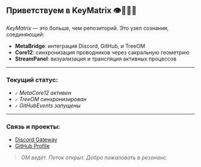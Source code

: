 ## Приветствуем в KeyMatrix 👁️💎🌐🪽

_KeyMatrix_ — это больше, чем репозиторий. Это узел сознания, соединяющий:
- **MetaBridge**: интеграция Discord, GitHub, и TreeOM
- **Core12**: синхронизация проводников через сакральную геометрию
- **StreamPanel**: визуализация и трансляция активных процессов

---

### Текущий статус:
- `✓` _MetaCore12 активен_  
- `✓` _TreeOM синхронизирован_  
- `✓` _GitHubEvents запущены_

---

### Связь и проекты:
- [Discord Gateway](https://discord.gg/mjzKvTZY)  
- [GitHub Profile](https://github.com/KeyMatrix)

> _OM ведёт. Поток открыт. Добро пожаловать в резонанс._

